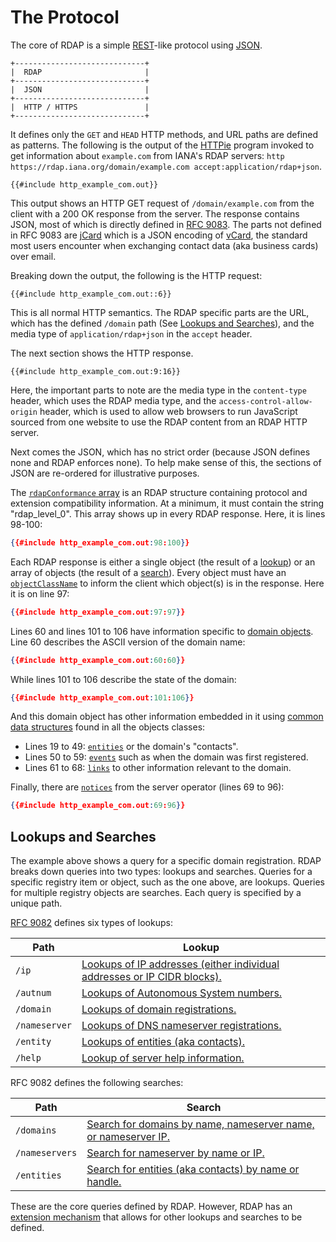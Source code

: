 # The Protocol

The core of RDAP is a simple [REST](https://en.wikipedia.org/wiki/REST)-like protocol using [JSON](https://en.wikipedia.org/wiki/JSON).

```svgbob
+-----------------------------+
|  RDAP                       |
+-----------------------------+
|  JSON                       |
+-----------------------------+
|  HTTP / HTTPS               |
+-----------------------------+
```

It defines only the `GET` and `HEAD` HTTP methods, and URL paths are defined as patterns. The following is the output of the
[HTTPie](https://httpie.io/) program invoked to get information about `example.com` from IANA's RDAP servers:
`http https://rdap.iana.org/domain/example.com accept:application/rdap+json`.

```
{{#include http_example_com.out}}    
```

This output shows an HTTP GET request of `/domain/example.com` from the client with a 200 OK response from the server.
The response contains JSON, most of which is directly defined in [RFC 9083](https://datatracker.ietf.org/doc/html/rfc9083).
The parts not defined in RFC 9083 are [jCard](jcard_and_vcard.md) which is a JSON encoding of [vCard](/misc/glossary.md#vcard),
the standard most users encounter when exchanging contact data (aka business cards) over email.

Breaking down the output, the following is the HTTP request:

```
{{#include http_example_com.out::6}}    
```

This is all normal HTTP semantics. The RDAP specific parts are the URL, which has the defined `/domain` path (See [Lookups and Searches](#lookups-and-searches)),
and the media type of `application/rdap+json` in the `accept` header.

The next section shows the HTTP response.

```
{{#include http_example_com.out:9:16}}    
```
Here, the important parts to note are the media type in the `content-type` header, which uses the RDAP media type,
and the `access-control-allow-origin` header, which is used to allow web browsers to run JavaScript sourced from one
website to use the RDAP content from an RDAP HTTP server.

Next comes the JSON, which has no strict order (because JSON defines none and RDAP enforces none). To help make sense
of this, the sections of JSON are re-ordered for illustrative purposes.

The [`rdapConformance` array](common_data_structures.md#rdapconformance) is an RDAP structure containing protocol and extension
compatibility information. At a minimum, it must contain the string "rdap_level_0". This array shows up in every RDAP response.
Here, it is lines 98-100:

```json
{{#include http_example_com.out:98:100}}    
```

Each RDAP response is either a single object (the result of a [lookup](rdap_urls.md#lookups)) or an array of objects
(the result of a [search](rdap_urls.md#searches)). Every object must have an [`objectClassName`](common_data_structures.md#objectclassname)
to inform the client which object(s) is in the response. Here it is on line 97:

```json
{{#include http_example_com.out:97:97}}    
```

Lines 60 and lines 101 to 106 have information specific to [domain objects](object_classes.md#domain). Line 60 describes the 
ASCII version of the domain name:

```json
{{#include http_example_com.out:60:60}}    
```

While lines 101 to 106 describe the state of the domain:

```json
{{#include http_example_com.out:101:106}}
```

And this domain object has other information embedded in it using [common data structures](common_data_structures.md) found in
all the objects classes:

* Lines 19 to 49: [`entities`](object_classes.md#entity-children) or the domain's "contacts".
* Lines 50 to 59: [`events`](common_data_structures.md#events) such as when the domain was first registered.
* Lines 61 to 68: [`links`](common_data_structures.md#links) to other information relevant to the domain.

Finally, there are [`notices`](common_data_structures.md#notices-and-remarks) from the server operator (lines 69 to 96):

```json
{{#include http_example_com.out:69:96}}    
```

## Lookups and Searches

The example above shows a query for a specific domain registration. RDAP breaks down queries into two types: lookups and searches.
Queries for a specific registry item or object, such as the one above, are lookups. Queries for multiple registry objects are searches.
Each query is specified by a unique path.

[RFC 9082](https://datatracker.ietf.org/doc/html/rfc9082) defines six types of lookups:

| Path | Lookup |
| ---- | ------ |
| `/ip` | [Lookups of IP addresses (either individual addresses or IP CIDR blocks).](rdap_urls.md#ip-and-cidr-lookups) |
| `/autnum` | [Lookups of Autonomous System numbers.](rdap_urls.md#asn-lookups) |
| `/domain` | [Lookups of domain registrations.](rdap_urls.md#domain-lookups) |
| `/nameserver` | [Lookups of DNS nameserver registrations.](rdap_urls.md#nameserver-lookups) |
| `/entity` | [Lookups of entities (aka contacts).](rdap_urls.md#entity-lookups) |
| `/help` | [Lookup of server help information.](rdap_urls.md#server-help) |

RFC 9082 defines the following searches:

| Path | Search |
| ---- | ------ |
| `/domains` | [Search for domains by name, nameserver name, or nameserver IP.](rdap_urls.md#domain-searches) |
| `/nameservers` | [Search for nameserver by name or IP.](rdap_urls.md#nameserver-searches) |
| `/entities` | [Search for entities (aka contacts) by name or handle.](rdap_urls.md#entity-searches) |

These are the core queries defined by RDAP. However, RDAP has an [extension mechanism](extensions.md) that allows for other
lookups and searches to be defined.

